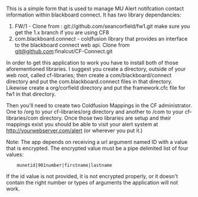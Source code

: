 This is a simple form that is used to manage MU Alert notifcation contact information within blackboard connect.  It has two library dependancies:

1. FW/1 - Clone from : git://github.com/seancorfield/fw1.git make sure you get the 1.x branch if you are using CF8
2. com.blackboard.connect - coldfusion library that provides an interface to the blackboard connect web api.  Clone from git@github.com:finalcut/CF-Connect.git

In order to get this application to work you have to install both of those aforementioned libraries.  I suggest you create a directory, outside of your web root, called cf-libraries; then create a com/blackboard/connect directory and put the com.blackboard.connect files in that directory.  Likewise create a org/corfield directory and put the framework.cfc file for fw1 in that directory.

Then you'll need to create two Coldfusion Mappings in the CF administrator.  One to /org to your cf-libraries/org directory and another to /com to your cf-libraries/com directory.  Once those two libraries are setup and their mappings exist you should be able to visit your alert system at http://yourwebserver.com/alert (or wherever you put it.)

Note: The app depends on receiving a url argument named ID with a value that is encrypted.  The encrypted value must be a pipe delimited list of four values:
```
	munetid|901number|firstname|lastname
```

If the id value is not provided, it is not encrypted properly, or it doesn't contain the right number or types of arguments the application will not work.

